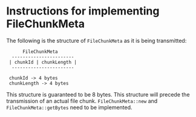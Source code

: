 # Instructions for implementing FileChunkMeta

The following is the structure of `FileChunkMeta` as it is being transmitted:

```
      FileChunkMeta
  -----------------------
 | chunkId | chunkLength |
  -----------------------
  
 chunkId -> 4 bytes
 chunkLength -> 4 bytes

```

This structure is guaranteed to be 8 bytes. This structure will precede the transmission of an actual file chunk. `FileChunkMeta::new` and `FileChunkMeta::getBytes` need to be implemented.